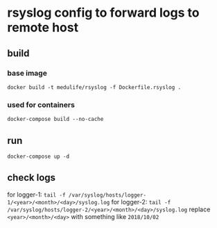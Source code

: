 # rsyslog config to forward logs to remote host

## build
### base image
`docker build -t medulife/rsyslog -f Dockerfile.rsyslog .`

### used for containers
`docker-compose build --no-cache`

## run
`docker-compose up -d`

## check logs
for logger-1: `tail -f /var/syslog/hosts/logger-1/<year>/<month>/<day>/syslog.log`
for logger-2: `tail -f /var/syslog/hosts/logger-2/<year>/<month>/<day>/syslog.log`
replace `<year>/<month>/<day>` with something like `2018/10/02`

